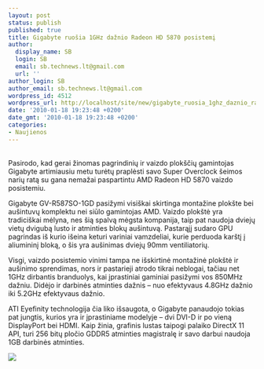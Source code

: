 ```yaml
---
layout: post
status: publish
published: true
title: Gigabyte ruošia 1GHz dažnio Radeon HD 5870 posistemį
author:
  display_name: SB
  login: SB
  email: sb.technews.lt@gmail.com
  url: ''
author_login: SB
author_email: sb.technews.lt@gmail.com
wordpress_id: 4512
wordpress_url: http://localhost/site/new/gigabyte_ruosia_1ghz_daznio_radeon_hd_5870_posistemi/
date: '2010-01-18 19:23:48 +0200'
date_gmt: '2010-01-18 19:23:48 +0200'
categories:
- Naujienos
---
```

<p>
<br />Pasirodo, kad gerai žinomas pagrindinių ir vaizdo plokščių gamintojas Gigabyte artimiausiu metu turėtų praplėsti savo Super Overclock šeimos narių ratą su gana nemažai paspartintu AMD Radeon HD 5870 vaizdo posistemiu.</p>
<p>Gigabyte GV-R587SO-1GD pasižymi visiškai skirtinga montažine plokšte bei aušintuvų komplektu nei siūlo gamintojas AMD. Vaizdo plokštė yra tradiciškai mėlyna, nes šią spalvą mėgsta kompanija, taip pat naudoja dviejų vietų dvigubą lusto ir atminties blokų aušintuvą. Pastarąjį sudaro GPU pagrindas iš kurio išeina keturi variniai vamzdeliai, kurie perduoda karštį į aliumininį bloką, o šis yra aušinimas dviejų 90mm ventiliatorių.</p>
<p>Visgi, vaizdo posistemio vinimi tampa ne išskirtinė montažinė plokštė ir aušinimo sprendimas, nors ir pastarieji atrodo tikrai neblogai, tačiau net 1GHz dirbantis branduolys, kai įprastiniai gaminiai pasižymi vos 850MHz dažniu. Didėjo ir darbinės atminties dažnis – nuo efektyvaus 4.8GHz dažnio iki 5.2GHz efektyvaus dažnio.</p>
<p>ATI Eyefinity technologija čia liko išsaugota, o Gigabyte panaudojo tokias pat jungtis, kurios yra ir įprastiniame modelyje – dvi DVI-D ir po vieną DisplayPort bei HDMI. Kaip žinia, grafinis lustas taipogi palaiko DirectX 11 API, turi 256 bitų pločio GDDR5 atminties magistralę ir savo darbui naudoja 1GB darbinės atminties.</p>
<p><img src="http://www.part.lt/img/b56c51493da61ef9944786134a319643655.jpg" /></p>
